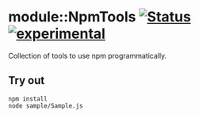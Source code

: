 
# module::NpmTools  [![Status](https://github.com/Wandalen/wNpmTools/workflows/Test/badge.svg)](https://github.com/Wandalen/wNpmTools/actions?query=workflow%3ATest) [![experimental](https://img.shields.io/badge/stability-experimental-orange.svg)](https://github.com/emersion/stability-badges#experimental)

Collection of tools to use npm programmatically.

## Try out
```
npm install
node sample/Sample.js
```
